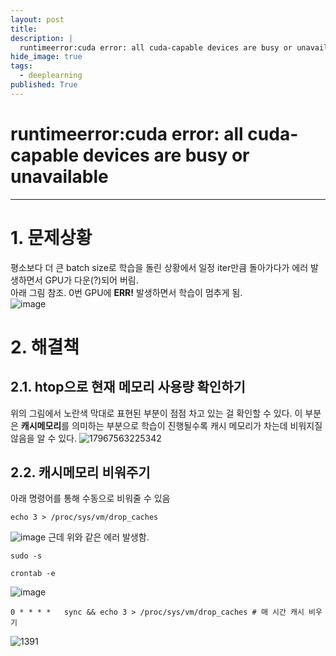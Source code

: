 ```yaml
---
layout: post
title: 
description: |
  runtimeerror:cuda error: all cuda-capable devices are busy or unavailable
hide_image: true
tags:
  - deeplearning
published: True
---
```


# runtimeerror:cuda error: all cuda-capable devices are busy or unavailable
* * *

# 1. 문제상황
평소보다 더 큰 batch size로 학습을 돌린 상황에서 일정 iter만큼 돌아가다가 에러 발생하면서 GPU가 다운(?)되어 버림.   
아래 그림 참조. 0번 GPU에 **ERR!** 발생하면서 학습이 멈추게 됨.   
![image](https://user-images.githubusercontent.com/69246778/231620708-01f2498f-81ae-446b-a2fb-d9d13568bba7.png)   

# 2. 해결책
## 2.1. htop으로 현재 메모리 사용량 확인하기
위의 그림에서 노란색 막대로 표현된 부분이 점점 차고 있는 걸 확인할 수 있다. 이 부분은 **캐시메모리**를 의미하는 부분으로 학습이 진행될수록
캐시 메모리가 차는데 비워지질 않음을 알 수 있다. 
![17967563225342](https://user-images.githubusercontent.com/69246778/231621289-75812c9e-d0b4-41fe-b245-5367294b9512.png)

## 2.2. 캐시메모리 비워주기
아래 명령어를 통해 수동으로 비워줄 수 있음
```
echo 3 > /proc/sys/vm/drop_caches
```
![image](https://user-images.githubusercontent.com/69246778/231625878-14a7ad13-acd4-4f7f-b841-ab1998b30ea8.png)
근데 위와 같은 에러 발생함.   
   
```
sudo -s
```
```
crontab -e
```
![image](https://user-images.githubusercontent.com/69246778/231729064-9a025c30-7121-402c-9f76-051e79d68b4a.png)
```
0 * * * *	sync && echo 3 > /proc/sys/vm/drop_caches # 매 시간 캐시 비우기
```
![1391](https://user-images.githubusercontent.com/69246778/231729284-0a551ebf-a653-45b0-84fb-591db5580795.png)

